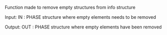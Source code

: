   Function made to remove empty structures from info structure
  
  Input:
      IN : PHASE structure where empty elements needs to be removed
      
  Output:
      OUT : PHASE structure where empty elements have been removed
